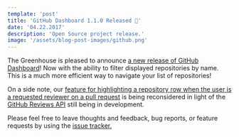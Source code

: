 ```yaml
---
template: 'post'
title: 'GitHub Dashboard 1.1.0 Released 🎉'
date: '04.22.2017' 
description: 'Open Source project release.'
image: '/assets/blog-post-images/github.png'
---
```


The Greenhouse is pleased to announce <a href="https://github.com/thescientist13/github-dashboard/releases/tag/1.1.0" target="_blank" rel="noopener" onclick="getOutboundLink('https://github.com/thescientist13/github-dashboard/releases/tag/1.1.0');">a new release of GitHub Dashboard</a>! Now with the ability to filter displayed repositories by name.  This is a much more efficient way to navigate your list of repositories!

On a side note, our <a href="https://github.com/thescientist13/github-dashboard/issues/104" target="_blank" rel="noopener" onclick="getOutboundLink('https://github.com/thescientist13/github-dashboard/issues/104');">feature for highlighting a repository row when the user is a requested reviewer on a pull request</a> is being reconsidered in light of the <a href="https://developer.github.com/v3/pulls/reviews/" target="_blank" rel="noopener" onclick="getOutboundLink('https://developer.github.com/v3/pulls/reviews/');">GitHub Reviews API</a> still being in development.

Please feel free to leave thoughts and feedback, bug reports, or feature requests by using the <a href="https://github.com/thescientist13/github-dashboard/issues" target="_blank" rel="noopener" onclick="getOutboundLink('https://github.com/thescientist13/github-dashboard/issues');">issue tracker.</a>